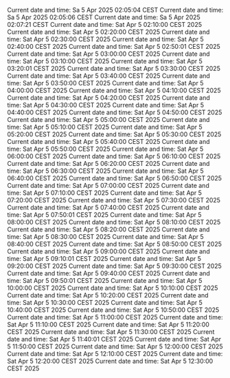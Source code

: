Current date and time: Sa  5 Apr 2025 02:05:04 CEST
Current date and time: Sa  5 Apr 2025 02:05:06 CEST
Current date and time: Sa  5 Apr 2025 02:07:21 CEST
Current date and time: Sat Apr  5 02:10:00 CEST 2025
Current date and time: Sat Apr  5 02:20:00 CEST 2025
Current date and time: Sat Apr  5 02:30:00 CEST 2025
Current date and time: Sat Apr  5 02:40:00 CEST 2025
Current date and time: Sat Apr  5 02:50:01 CEST 2025
Current date and time: Sat Apr  5 03:00:00 CEST 2025
Current date and time: Sat Apr  5 03:10:00 CEST 2025
Current date and time: Sat Apr  5 03:20:01 CEST 2025
Current date and time: Sat Apr  5 03:30:00 CEST 2025
Current date and time: Sat Apr  5 03:40:00 CEST 2025
Current date and time: Sat Apr  5 03:50:00 CEST 2025
Current date and time: Sat Apr  5 04:00:00 CEST 2025
Current date and time: Sat Apr  5 04:10:00 CEST 2025
Current date and time: Sat Apr  5 04:20:00 CEST 2025
Current date and time: Sat Apr  5 04:30:00 CEST 2025
Current date and time: Sat Apr  5 04:40:00 CEST 2025
Current date and time: Sat Apr  5 04:50:00 CEST 2025
Current date and time: Sat Apr  5 05:00:00 CEST 2025
Current date and time: Sat Apr  5 05:10:00 CEST 2025
Current date and time: Sat Apr  5 05:20:00 CEST 2025
Current date and time: Sat Apr  5 05:30:00 CEST 2025
Current date and time: Sat Apr  5 05:40:00 CEST 2025
Current date and time: Sat Apr  5 05:50:00 CEST 2025
Current date and time: Sat Apr  5 06:00:00 CEST 2025
Current date and time: Sat Apr  5 06:10:00 CEST 2025
Current date and time: Sat Apr  5 06:20:00 CEST 2025
Current date and time: Sat Apr  5 06:30:00 CEST 2025
Current date and time: Sat Apr  5 06:40:00 CEST 2025
Current date and time: Sat Apr  5 06:50:00 CEST 2025
Current date and time: Sat Apr  5 07:00:00 CEST 2025
Current date and time: Sat Apr  5 07:10:00 CEST 2025
Current date and time: Sat Apr  5 07:20:00 CEST 2025
Current date and time: Sat Apr  5 07:30:00 CEST 2025
Current date and time: Sat Apr  5 07:40:00 CEST 2025
Current date and time: Sat Apr  5 07:50:01 CEST 2025
Current date and time: Sat Apr  5 08:00:00 CEST 2025
Current date and time: Sat Apr  5 08:10:00 CEST 2025
Current date and time: Sat Apr  5 08:20:00 CEST 2025
Current date and time: Sat Apr  5 08:30:00 CEST 2025
Current date and time: Sat Apr  5 08:40:00 CEST 2025
Current date and time: Sat Apr  5 08:50:00 CEST 2025
Current date and time: Sat Apr  5 09:00:00 CEST 2025
Current date and time: Sat Apr  5 09:10:01 CEST 2025
Current date and time: Sat Apr  5 09:20:00 CEST 2025
Current date and time: Sat Apr  5 09:30:00 CEST 2025
Current date and time: Sat Apr  5 09:40:00 CEST 2025
Current date and time: Sat Apr  5 09:50:01 CEST 2025
Current date and time: Sat Apr  5 10:00:00 CEST 2025
Current date and time: Sat Apr  5 10:10:00 CEST 2025
Current date and time: Sat Apr  5 10:20:00 CEST 2025
Current date and time: Sat Apr  5 10:30:00 CEST 2025
Current date and time: Sat Apr  5 10:40:00 CEST 2025
Current date and time: Sat Apr  5 10:50:00 CEST 2025
Current date and time: Sat Apr  5 11:00:00 CEST 2025
Current date and time: Sat Apr  5 11:10:00 CEST 2025
Current date and time: Sat Apr  5 11:20:00 CEST 2025
Current date and time: Sat Apr  5 11:30:00 CEST 2025
Current date and time: Sat Apr  5 11:40:01 CEST 2025
Current date and time: Sat Apr  5 11:50:00 CEST 2025
Current date and time: Sat Apr  5 12:00:00 CEST 2025
Current date and time: Sat Apr  5 12:10:00 CEST 2025
Current date and time: Sat Apr  5 12:20:00 CEST 2025
Current date and time: Sat Apr  5 12:30:00 CEST 2025
